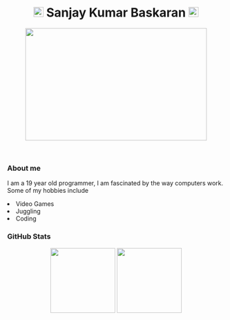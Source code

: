 <h1 align="center"> <img src="https://i.pinimg.com/originals/bd/d3/36/bdd3360a05b0c02cc9cc766a73bc75fc.gif" height="23px"> Sanjay Kumar Baskaran <img src="https://i.pinimg.com/originals/bd/d3/36/bdd3360a05b0c02cc9cc766a73bc75fc.gif" height="23px"></h1>


<p align="center" float="left">
  <img src="https://i.pinimg.com/originals/77/ca/a3/77caa32884d735d439ade45ba37feaf2.gif" height="260" width="420"/>
</p>
<br>
<h3>About me</h3>
  <p> I am a 19 year old programmer, I am fascinated by the way computers work. Some of my hobbies include 
  <br>
  <li>Video Games </li>
  <li>Juggling</li>
  <li>Coding</li>
</p>

<h3>GitHub Stats</h3>

<p align="center" float="left">
  <img src="https://github-readme-stats.vercel.app/api?username=sanjaybaskaran01&layout=compact&theme=synthwave&show_icons=true" height=150/>
  <img src="https://github-readme-stats.vercel.app/api/top-langs?username=sanjaybaskaran01&show_icons=true&locale=en&layout=compact&theme=synthwave" height=150/>
</p>

<!--
**sanjaybaskaran01/sanjaybaskaran01** is a ✨ _special_ ✨ repository because its `README.md` (this file) appears on your GitHub profile.

Here are some ideas to get you started:

- 🔭 I’m currently working on ...
- 🌱 I’m currently learning ...
- 👯 I’m looking to collaborate on ...
- 🤔 I’m looking for help with ...
- 💬 Ask me about ...
- 📫 How to reach me: ...
- 😄 Pronouns: ...
- ⚡ Fun fact: ...
-->
